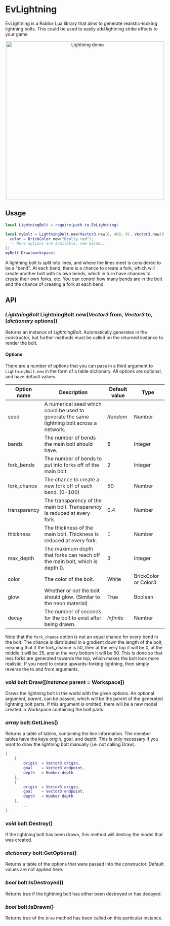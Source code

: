 # EvLightning

EvLightning is a Roblox Lua library that aims to generate realistic-looking lightning bolts. This could be used to easily add lightning strike effects to your game.

<p align="center">
  <img src="https://thumbs.gfycat.com/ClumsyAdolescentCollie-size_restricted.gif" alt="Lightning demo" height="500">
</p>

## Usage

```lua
local LightningBolt = require(path.to.EvLightning)

local myBolt = LightningBolt.new(Vector3.new(0, 400, 0), Vector3.new(0, 0, 0), {
  color = BrickColor.new("Really red");
  -- More options are available, see below...
})
myBolt:Draw(workspace)
```

A lightning bolt is split into lines, and where the lines meet is considered to be a "bend". At each bend, there is a chance to create a fork, which will create another bolt with its own bends, which in turn have chances to create their own forks, etc. You can control how many bends are in the bolt and the chance of creating a fork at each bend.

## API

### *LightningBolt* LightningBolt.new(*Vector3* from, *Vector3* to, [*dictionary* options])
Returns an instance of *LightningBolt*. Automatically generates in the constructor, but further methods must be called on the returned instance to render the bolt.

#### Options

There are a number of options that you can pass in a third argument to `LightningBolt.new` in the form of a table dictionary. All options are optional, and have default values.

| Option name | Description | Default value | Type |
| ----------- | ----------- | ------------- | ---- |
| seed | A numerical seed which could be used to generate the same lightning bolt across a network. | *Random* | Number
| bends | The number of bends the main bolt should have. | 6 | Integer
| fork_bends | The number of bends to put into forks off of the main bolt. | 2 | Integer
| fork_chance | The chance to create a new fork off of each bend. (0-100) | 50 | Number
| transparency | The transparency of the main bolt. Transparency is reduced at every fork. | 0.4 | Number
| thickness | The thickness of the main bolt. Thickness is reduced at every fork. | 1 | Number
| max_depth | The maximum depth that forks can reach off the main bolt, which is depth 0. | 3 | Integer
| color | The color of the bolt. | White | BrickColor or Color3
| glow | Whether or not the bolt should glow. (Similar to the neon material) | True | Boolean
| decay | The number of seconds for the bolt to exist after being drawn. | *Infinite* | Number

Note that the `fork_chance` option is not an equal chance for every bend in the bolt. The chance is distributed in a gradient down the length of the bolt, meaning that if the fork_chance is 50, then at the very top it will be 0, at the middle it will be 25, and at the very bottom it will be 50. This is done so that less forks are generated towards the top, which makes the bolt look more realistic. If you need to create upwards-forking lightning, then simply reverse the to and from arguments.

### *void* bolt:Draw([*Instance* parent = Workspace])
Draws the lightning bolt in the world with the given options. An optional argument, *parent*, can be passed, which will be the parent of the generated lightning bolt parts. If this argument is omitted, there will be a new model created in Workspace containing the bolt parts.

### *array* bolt:GetLines()
Returns a table of tables, containing the line information. The member tables have the keys origin, goal, and depth. This is only necessary if you want to draw the lightning bolt manually (i.e. not calling Draw).

```lua
{
	{
		origin 	= Vector3 origin,
		goal 	= Vector3 endpoint,
		depth	= Number depth
	},
	{
		origin 	= Vector3 origin,
		goal 	= Vector3 endpoint,
		depth	= Number depth
	},
	-- ...
}
```

### *void* bolt:Destroy()
If the lightning bolt has been drawn, this method will destroy the model that was created.

### *dictionary* bolt:GetOptions()
Returns a table of the options that were passed into the constructor. Default values are not applied here.

### *bool* bolt:IsDestroyed()
Returns true if the lightning bolt has either been destroyed or has decayed.

### *bool* bolt:IsDrawn()
Returns true of the `Draw` method has been called on this particular instance.
